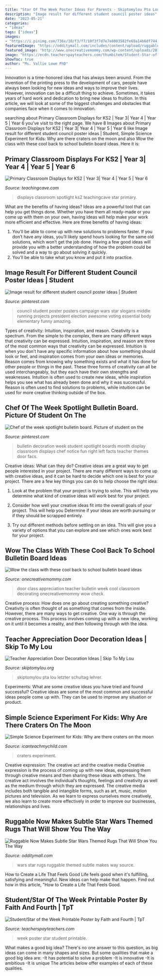 ```yaml
---
title: "Star Of The Week Poster Ideas For Parents - Skiptomylou Pta Lou Letzter Schultag Lehrer"
description: "Image result for different student council poster ideas"
date: "2023-05-21"
categories:
- "ideas"
tags: ["ideas"]
images:
- "https://i.pinimg.com/736x/10/f3/f7/10f3f7d7e7e8003582fe69a14b6df744.jpg"
featuredImage: "https://odditymall.com/includes/content/upload/ruggable-now-makes-star-wars-themed-rugs-that-will-show-you-the-way-4780.jpg"
featured_image: "http://www.onecreativemommy.com/wp-content/uploads/2016/04/21-teacher-appreciation-door-ideas-2.jpg"
image: "https://ecdn.teacherspayteachers.com/thumbitem/Student-Star-of-the-Week-Printable-Poster-4649781-1561381244/original-4649781-2.jpg"
ShowToc: true
author: "Ms. Vallie Lowe PhD"
---
```



Innovation is a time-honored idea that has always been around. From the invention of the printing press to the development of cars, people have always been looking for new ideas and ways to improve their lives. However, innovation can be a difficult thing to achieve. Sometimes, it takes years of hard work and dedication to bring new ideas to fruition. In this article, we will look at some of the biggest challenges and obstacles that companies face when it comes to innovation.

	

		
searching about Primary Classroom Displays for KS2 | Year 3| Year 4 | Year 5 | Year 6 you've visit to the right page. We have 8 Images about Primary Classroom Displays for KS2 | Year 3| Year 4 | Year 5 | Year 6 like Image result for different student council poster ideas | Student, Simple Science Experiment for Kids: Why are there craters on the moon and also Wow the class with these cool back to school bulletin board ideas. Here it is:
		
    
## Primary Classroom Displays For KS2 | Year 3| Year 4 | Year 5 | Year 6

<img loading=lazy src="https://www.teachingcave.com/wp-content/uploads/2013/10/Star.jpg" onerror="this.onerror=null;this.src='https://tse3.mm.bing.net/th?id=OIP.JSM7LuKsOx9R3LmZ2Li0awHaJ4&amp;pid=15.1';" alt="Primary Classroom Displays for KS2 | Year 3| Year 4 | Year 5 | Year 6">

_Source: teachingcave.com_

>displays classroom spotlight ks2 teachingcave star primary. 

	

What are the benefits of having ideas?
Ideas are a powerful tool that can help you get things done. Whether you have them all ready-made or you come up with them on your own, having ideas will help make your work more efficient and effective. Here are three benefits of having ideas: 
1. You’ll be able to come up with new solutions to problems faster. If you don’t have any ideas, you’ll likely spend hours looking for the same old solutions, which won’t get the job done. Having a few good ideas will provide you with a better understanding of how the problem could be solved and a way to go about solving it quickly. 
2. You’ll be able to take what you know and put it into practice.

    
## Image Result For Different Student Council Poster Ideas | Student

<img loading=lazy src="https://i.pinimg.com/736x/10/f3/f7/10f3f7d7e7e8003582fe69a14b6df744.jpg" onerror="this.onerror=null;this.src='https://tse3.mm.bing.net/th?id=OIP.hnVhEDCe6nw6JpAhE1sKsAHaJ3&amp;pid=15.1';" alt="Image result for different student council poster ideas | Student">

_Source: pinterest.com_

>council student poster posters campaign wars star slogans middle running projects president election awesome voting essential body elementary funny amazing. 

	

Types of creativity: Intuition, inspiration, and reason.
Creativity is a spectrum. From the simple to the complex, there are many different ways that creativity can be expressed. Intuition, inspiration, and reason are three of the most common ways that creativity can be expressed. Intuition is when you don’t have any specific information about how something should look or feel, and inspiration comes from your own ideas or memories. Reason comes from knowing why something exists and what it has done for other people or things in the past. These three forms of creativity can all be used interchangeably, but they each have their own strengths and weaknesses. Intuition is often used to create new ideas, while inspiration helps you see what has already been done and why it was successful. Reason is often used to find solutions to problems, while intuition can be used for more creative thinking outside of the box.

    
## Chef Of The Week Spotlight Bulletin Board. Picture Of Student On The

<img loading=lazy src="https://i.pinimg.com/736x/40/f9/09/40f9095601e9b70b66916ba1e248c384--bulleting-board-ideas-student-of-the-week.jpg" onerror="this.onerror=null;this.src='https://tse4.mm.bing.net/th?id=OIP.bJKQoThS83ZizQwUeutl_QHaJ3&amp;pid=15.1';" alt="Chef of the week spotlight bulletin board. Picture of student on the">

_Source: pinterest.com_

>bulletin decoration week student spotlight boards month display classroom displays chef notice fun right left facts teacher themes door facs. 

	

Creative ideas: What can they do?
Creative ideas are a great way to get people interested in your project. There are many different ways to come up with creative ideas, and it can be hard to decide which one is best for your project. There are a few key things you can do to help choose the right idea:
1. Look at the problem that your project is trying to solve. This will help you determine what kind of creative ideas will work best for your project.

2. Consider how well your creative ideas fit into the overall goals of your project. This will help you Determine if your ideas are worth pursuing or if they should be scrapped entirely.

3. Try out different methods before settling on an idea. This will give you a variety of options that you can explore and see which ones work best for your project.


    
## Wow The Class With These Cool Back To School Bulletin Board Ideas

<img loading=lazy src="http://www.onecreativemommy.com/wp-content/uploads/2016/04/21-teacher-appreciation-door-ideas-2.jpg" onerror="this.onerror=null;this.src='https://tse4.mm.bing.net/th?id=OIP.lCuEkMl7kX9JO7K98QNCaQHaNJ&amp;pid=15.1';" alt="Wow the class with these cool back to school bulletin board ideas">

_Source: onecreativemommy.com_

>door class appreciation teacher bulletin week cool classroom decorating onecreativemommy wow check. 

	

Creative process: How does one go about creating something creative?
Creativity is often thought of as something that comes from the inside. However, there are many ways to get creative. One way is through the creative process. This process involves coming up with a new idea, working on it until it becomes a reality, and then following through with the idea.

    
## Teacher Appreciation Door Decoration Ideas | Skip To My Lou

<img loading=lazy src="https://www.skiptomylou.org/wp-content/uploads/2010/04/TeacherDoor-superstar-1.jpg" onerror="this.onerror=null;this.src='https://tse1.mm.bing.net/th?id=OIP.cYkg-tU2Kjc2ahS02dihHwAAAA&amp;pid=15.1';" alt="Teacher Appreciation Door Decoration Ideas | Skip To My Lou">

_Source: skiptomylou.org_

>skiptomylou pta lou letzter schultag lehrer. 

	

Experiments: What are some creative ideas you have tried and found successful?
Creative ideas are some of the most common and successful ideas people come up with. They can be used to improve any situation or product.

    
## Simple Science Experiment For Kids: Why Are There Craters On The Moon

<img loading=lazy src="https://www.icanteachmychild.com/wp-content/uploads/2014/04/Help-young-children-discover-why-there-are-craters-on-the-moon-with-this-simple-science-experiment-great-for-science-fairs.jpg" onerror="this.onerror=null;this.src='https://tse4.mm.bing.net/th?id=OIP.vEAgbR_vxHeK0Ena-AjX0QHaKX&amp;pid=15.1';" alt="Simple Science Experiment for Kids: Why are there craters on the moon">

_Source: icanteachmychild.com_

>craters experiment. 

	

Creative expression: The creative act and the creative media
Creative expression is the process of coming up with new ideas, expressing them through creative means and then sharing these ideas with others. The creative act involves the individual’s thoughts, feelings and creativity as well as the medium through which they are expressed. The creative media includes both tangible and intangible forms, such as art, music, motion pictures and television. As we learn to express ourselves more creatively, we also learn to create more effectively in order to improve our businesses, relationships and lives.

    
## Ruggable Now Makes Subtle Star Wars Themed Rugs That Will Show You The Way

<img loading=lazy src="https://odditymall.com/includes/content/upload/ruggable-now-makes-star-wars-themed-rugs-that-will-show-you-the-way-4780.jpg" onerror="this.onerror=null;this.src='https://tse2.mm.bing.net/th?id=OIP.JVRzY4jqqZbYHmgQHlj94gHaHa&amp;pid=15.1';" alt="Ruggable Now Makes Subtle Star Wars Themed Rugs That Will Show You The Way">

_Source: odditymall.com_

>wars star rugs ruggable themed subtle makes way source. 

	

How to Create a Life That Feels Good
Life feels good when it's fulfilling, satisfying and meaningful. New ideas can help make that happen. Find out how in this article, "How to Create a Life That Feels Good.

    
## Student/Star Of The Week Printable Poster By Faith And Fourth | TpT

<img loading=lazy src="https://ecdn.teacherspayteachers.com/thumbitem/Student-Star-of-the-Week-Printable-Poster-4649781-1561381244/original-4649781-2.jpg" onerror="this.onerror=null;this.src='https://tse4.mm.bing.net/th?id=OIP.sHuE9-nnAtNm_hC--QeqtAAAAA&amp;pid=15.1';" alt="Student/Star of the Week Printable Poster by Faith and Fourth | TpT">

_Source: teacherspayteachers.com_

>week poster star student printable. 

	

What makes a good big idea?
There's no one answer to this question, as big ideas can come in many shapes and sizes. But some qualities that make a good big idea are: 
-It has potential to solve a problem
-It is innovative
-It is ambitious
-It is unique 
The articles below offer examples of each of these qualities.

